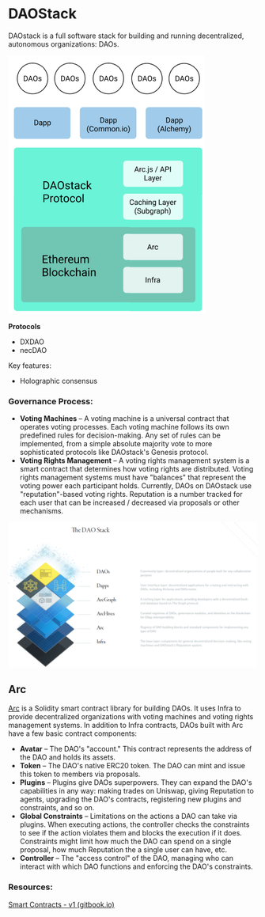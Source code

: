 # DAOStack

DAOstack is a full software stack for building and running decentralized, autonomous organizations: DAOs.

![Untitled](DAOStack%20fa8ff1dd59a94b5aa54b01f068d7dc97/Untitled.png)

**Protocols**

- DXDAO
- necDAO

Key features:

- Holographic consensus

### **Governance Process:**

- **Voting Machines** – A voting machine is a universal contract that operates voting processes. Each voting machine follows its own predefined rules for decision-making. Any set of rules can be implemented, from a simple absolute majority vote to more sophisticated protocols like DAOstack's Genesis protocol.
- **Voting Rights Management** – A voting rights management system is a smart contract that determines how voting rights are distributed. Voting rights management systems must have "balances" that represent the voting power each participant holds. Currently, DAOs on DAOstack use "reputation"-based voting rights. Reputation is a number tracked for each user that can be increased / decreased via proposals or other mechanisms.‌

![Untitled](DAOStack%20fa8ff1dd59a94b5aa54b01f068d7dc97/Untitled%201.png)

## Arc‌

[Arc](https://github.com/daostack/arc) is a Solidity smart contract library for building DAOs. It uses Infra to provide decentralized organizations with voting machines and voting rights management systems. In addition to Infra contracts, DAOs built with Arc have a few basic contract components:

- **Avatar** – The DAO's "account." This contract represents the address of the DAO and holds its assets.
- **Token** – The DAO's native ERC20 token. The DAO can mint and issue this token to members via proposals.
- **Plugins** – Plugins give DAOs superpowers. They can expand the DAO's capabilities in any way: making trades on Uniswap, giving Reputation to agents, upgrading the DAO's contracts, registering new plugins and constraints, and so on.
- **Global Constraints** – Limitations on the actions a DAO can take via plugins. When executing actions, the controller checks the constraints to see if the action violates them and blocks the execution if it does. Constraints might limit how much the DAO can spend on a single proposal, how much Reputation the a single user can have, etc.
- **Controller** – The "access control" of the DAO, managing who can interact with which DAO functions and enforcing the DAO's constraints.

### **Resources:**

[Smart Contracts - v1 (gitbook.io)](https://daostack-1.gitbook.io/v1/introduction/architecture-overview/smart-contracts)
